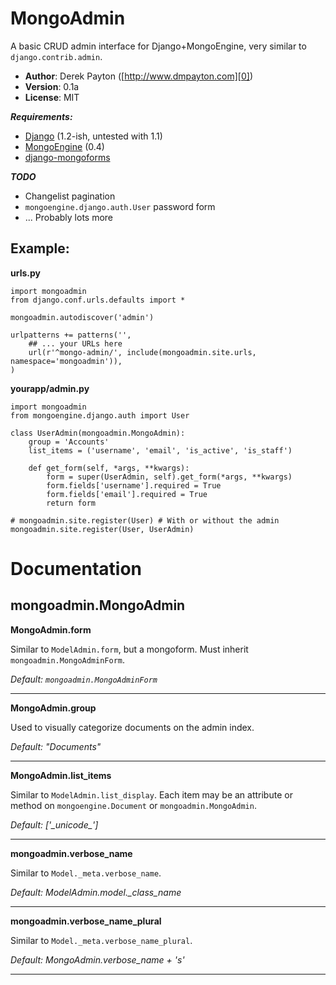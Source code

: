 # MongoAdmin
A basic CRUD admin interface for Django+MongoEngine, very similar to `django.contrib.admin`.

  - **Author**: Derek Payton ([http://www.dmpayton.com][0])
  - **Version**: 0.1a
  - **License**: MIT

***Requirements:***

  - [Django][1] (1.2-ish, untested with 1.1)
  - [MongoEngine][2] (0.4)
  - [django-mongoforms][3]

***TODO***

  - Changelist pagination
  - `mongoengine.django.auth.User` password form
  - ... Probably lots more

## Example:

**urls.py**

    import mongoadmin
    from django.conf.urls.defaults import *

    mongoadmin.autodiscover('admin')

    urlpatterns += patterns('',
        ## ... your URLs here
        url(r'^mongo-admin/', include(mongoadmin.site.urls, namespace='mongoadmin')),
    )


**yourapp/admin.py**

    import mongoadmin
    from mongoengine.django.auth import User

    class UserAdmin(mongoadmin.MongoAdmin):
        group = 'Accounts'
        list_items = ('username', 'email', 'is_active', 'is_staff')

        def get_form(self, *args, **kwargs):
            form = super(UserAdmin, self).get_form(*args, **kwargs)
            form.fields['username'].required = True
            form.fields['email'].required = True
            return form

    # mongoadmin.site.register(User) # With or without the admin
    mongoadmin.site.register(User, UserAdmin)

# Documentation

## mongoadmin.MongoAdmin

**MongoAdmin.form**

Similar to `ModelAdmin.form`, but a mongoform. Must inherit `mongoadmin.MongoAdminForm`.

*Default: `mongoadmin.MongoAdminForm`*

----------

**MongoAdmin.group**

Used to visually categorize documents on the admin index.

*Default: "Documents"*

----------

**MongoAdmin.list_items**

Similar to `ModelAdmin.list_display`. Each item may be an attribute or method on `mongoengine.Document` or `mongoadmin.MongoAdmin`.

*Default: ['\__unicode\__']*

----------

**mongoadmin.verbose_name**

Similar to `Model._meta.verbose_name`.

*Default: ModelAdmin.model._class_name*

----------

**mongoadmin.verbose_name_plural**

Similar to `Model._meta.verbose_name_plural`.

*Default: MongoAdmin.verbose_name + 's'*

----------

  [0]: http://www.dmpayton.com
  [1]: http://www.djangoproject.com
  [2]: http://www.mongoengine.org
  [3]: https://github.com/stephrdev/django-mongoforms
